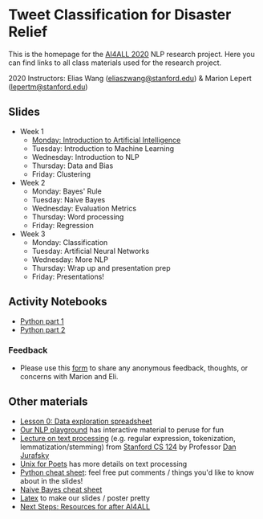# Tweet Classification for Disaster Relief

This is the homepage for the [AI4ALL 2020](http://ai4all.stanford.edu/) NLP research project. 
Here you can find links to all class materials used for the research project.

2020 Instructors: Elias Wang (eliaszwang@stanford.edu) & Marion Lepert (lepertm@stanford.edu)

## Slides
* Week 1
    * [Monday: Introduction to Artificial Intelligence](https://docs.google.com/presentation/d/1tugMjyienZ0WhuRi0AKXMGgql2lRoZS-JeoPhIde33E/edit?usp=sharing) 
    * Tuesday: Introduction to Machine Learning 
    * Wednesday: Introduction to NLP 
    * Thursday: Data and Bias 
    * Friday: Clustering 
 * Week 2 
    * Monday: Bayes' Rule 
    * Tuesday: Naive Bayes 
    * Wednesday: Evaluation Metrics
    * Thursday: Word processing 
    * Friday: Regression 
 * Week 3
    * Monday: Classification 
    * Tuesday: Artificial Neural Networks 
    * Wednesday: More NLP 
    * Thursday: Wrap up and presentation prep 
    * Friday: Presentations!

## Activity Notebooks 
* [Python part 1](https://colab.research.google.com/drive/16u1R4a_esZ1B6993HoUlZPdgKiFspVDs?usp=sharing)
* [Python part 2](https://colab.research.google.com/drive/1UzT1wjKcLY0p9fCX8o5RiwtOrvRK_vx6?usp=sharing) 


### Feedback 
* Please use this [form](https://forms.gle/VKH8KisGdPigFs2E9) to share any anonymous feedback, thoughts, or concerns with Marion and Eli. 


## Other materials
* [Lesson 0: Data exploration spreadsheet](https://docs.google.com/spreadsheets/d/1EC83i5jhi5TjQTT4XN0v4CScZcie9WloASPGSEdJ2mY/edit?usp=sharing)
* [Our NLP playground](https://docs.google.com/document/d/1sQRM3exnko5kmz3yqWHN3eQ6Oc0-fqrf4LKVWpUGPuQ/edit?usp=sharing) has interactive material to peruse for fun
* [Lecture on text processing](https://web.stanford.edu/class/cs124/lec/textprocessingboth.pdf) (e.g. regular expression, tokenization, lemmatization/stemming) from [Stanford CS 124](http://web.stanford.edu/class/cs124/#schedule) by Professor [Dan Jurafsky](https://web.stanford.edu/~jurafsky/)
* [Unix for Poets](https://web.stanford.edu/class/cs124/kwc-unix-for-poets.pdf) has more details on text processing
* [Python cheat sheet](https://docs.google.com/presentation/d/1ToMvqhFXC9XJgsqqSDhzhaIaSqWxnYAdp5sDYrfmj-I/edit?usp=sharing): feel free put comments / things you'd like to know about in the slides!
* [Naive Bayes cheat sheet](https://docs.google.com/document/d/1Z6WnbCQYtOsaoFAZc4VdXtCc9edGIlPBX9CulSwBVgo/edit)
* [Latex](http://latex2png.com/) to make our slides / poster pretty
* [Next Steps: Resources for after AI4ALL](https://docs.google.com/document/d/1_byDijN6Mc0Gk7phL5e5dmVuhyMkkZDNoEsXXvnfzPw/edit?usp=sharing)



